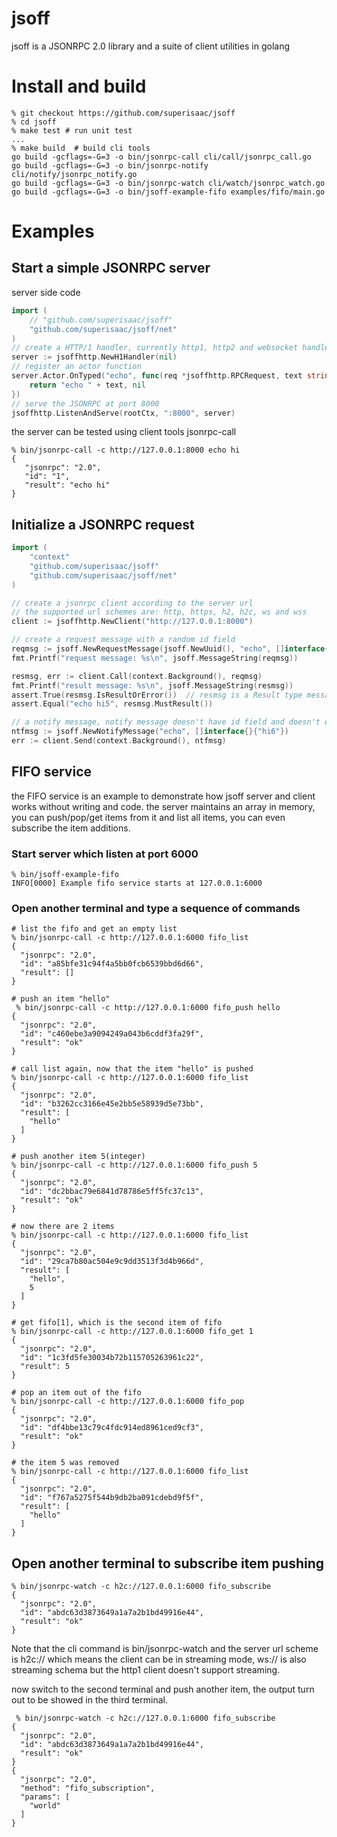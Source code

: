 # jsoff

jsoff is a JSONRPC 2.0 library and a suite of client utilities in golang

# Install and build
```shell
% git checkout https://github.com/superisaac/jsoff
% cd jsoff
% make test # run unit test
...
% make build  # build cli tools
go build -gcflags=-G=3 -o bin/jsonrpc-call cli/call/jsonrpc_call.go
go build -gcflags=-G=3 -o bin/jsonrpc-notify cli/notify/jsonrpc_notify.go
go build -gcflags=-G=3 -o bin/jsonrpc-watch cli/watch/jsonrpc_watch.go
go build -gcflags=-G=3 -o bin/jsoff-example-fifo examples/fifo/main.go
```

# Examples
## Start a simple JSONRPC server
server side code
```go
import (
    // "github.com/superisaac/jsoff"
    "github.com/superisaac/jsoff/net"
)
// create a HTTP/1 handler, currently http1, http2 and websocket handlers are supported
server := jsoffhttp.NewH1Handler(nil)
// register an actor function
server.Actor.OnTyped("echo", func(req *jsoffhttp.RPCRequest, text string) (string, error) {
    return "echo " + text, nil
})
// serve the JSONRPC at port 8000
jsoffhttp.ListenAndServe(rootCtx, ":8000", server)
```
the server can be tested using client tools jsonrpc-call
```shell
% bin/jsonrpc-call -c http://127.0.0.1:8000 echo hi
{
   "jsonrpc": "2.0",
   "id": "1",
   "result": "echo hi"
}
```

## Initialize a JSONRPC request
```go
import (
    "context"
    "github.com/superisaac/jsoff"
    "github.com/superisaac/jsoff/net"
)

// create a jsonrpc client according to the server url
// the supported url schemes are: http, https, h2, h2c, ws and wss
client := jsoffhttp.NewClient("http://127.0.0.1:8000")

// create a request message with a random id field
reqmsg := jsoff.NewRequestMessage(jsoff.NewUuid(), "echo", []interface{}{"hi5"})
fmt.Printf("request message: %s\n", jsoff.MessageString(reqmsg))

resmsg, err := client.Call(context.Background(), reqmsg)
fmt.Printf("result message: %s\n", jsoff.MessageString(resmsg))
assert.True(resmsg.IsResultOrError())  // resmsg is a Result type message or an Error type message
assert.Equal("echo hi5", resmsg.MustResult())

// a notify message, notify message doesn't have id field and doesn't expect result
ntfmsg := jsoff.NewNotifyMessage("echo", []interface{}{"hi6"})
err := client.Send(context.Background(), ntfmsg)

```

## FIFO service
the FIFO service is an example to demonstrate how jsoff server and client works without writing and code. the server maintains an array in memory, you can push/pop/get items from it and list all items, you can even subscribe the item additions.

### Start server which listen at port 6000
```shell
% bin/jsoff-example-fifo
INFO[0000] Example fifo service starts at 127.0.0.1:6000
```

### Open another terminal and type a sequence of commands
```shell
# list the fifo and get an empty list
% bin/jsonrpc-call -c http://127.0.0.1:6000 fifo_list
{
  "jsonrpc": "2.0",
  "id": "a85bfe31c94f4a5bb0fcb6539bbd6d66",
  "result": []
}

# push an item "hello"
 % bin/jsonrpc-call -c http://127.0.0.1:6000 fifo_push hello
{
  "jsonrpc": "2.0",
  "id": "c460ebe3a9094249a043b6cddf3fa29f",
  "result": "ok"
}

# call list again, now that the item "hello" is pushed 
% bin/jsonrpc-call -c http://127.0.0.1:6000 fifo_list
{
  "jsonrpc": "2.0",
  "id": "b3262cc3166e45e2bb5e58939d5e73bb",
  "result": [
    "hello"
  ]
}

# push another item 5(integer)
% bin/jsonrpc-call -c http://127.0.0.1:6000 fifo_push 5
{
  "jsonrpc": "2.0",
  "id": "dc2bbac79e6841d78786e5ff5fc37c13",
  "result": "ok"
}

# now there are 2 items
% bin/jsonrpc-call -c http://127.0.0.1:6000 fifo_list
{
  "jsonrpc": "2.0",
  "id": "29ca7b80ac504e9c9dd3513f3d4b966d",
  "result": [
    "hello",
    5
  ]
}

# get fifo[1], which is the second item of fifo
% bin/jsonrpc-call -c http://127.0.0.1:6000 fifo_get 1
{
  "jsonrpc": "2.0",
  "id": "1c3fd5fe30034b72b115705263961c22",
  "result": 5
}

# pop an item out of the fifo
% bin/jsonrpc-call -c http://127.0.0.1:6000 fifo_pop
{
  "jsonrpc": "2.0",
  "id": "df4bbe13c79c4fdc914ed8961ced9cf3",
  "result": "ok"
}

# the item 5 was removed
% bin/jsonrpc-call -c http://127.0.0.1:6000 fifo_list
{
  "jsonrpc": "2.0",
  "id": "f767a5275f544b9db2ba091cdebd9f5f",
  "result": [
    "hello"
  ]
}

```

## Open another terminal to subscribe item pushing
```shell
% bin/jsonrpc-watch -c h2c://127.0.0.1:6000 fifo_subscribe
{
  "jsonrpc": "2.0",
  "id": "abdc63d3873649a1a7a2b1bd49916e44",
  "result": "ok"
}
```
Note that the cli command is bin/jsonrpc-watch and the server url scheme is h2c:// which means the client can be in streaming mode, ws:// is also streaming schema but the http1 client doesn't support streaming.

now switch to the second terminal and push another item, the output turn out to be showed in the third terminal.
```shell
 % bin/jsonrpc-watch -c h2c://127.0.0.1:6000 fifo_subscribe
{
  "jsonrpc": "2.0",
  "id": "abdc63d3873649a1a7a2b1bd49916e44",
  "result": "ok"
}
{
  "jsonrpc": "2.0",
  "method": "fifo_subscription",
  "params": [
    "world"
  ]
}
```
